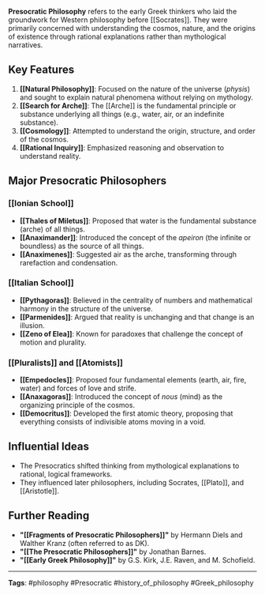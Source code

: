 **Presocratic Philosophy** refers to the early Greek thinkers who laid the groundwork for Western philosophy before [[Socrates]]. They were primarily concerned with understanding the cosmos, nature, and the origins of existence through rational explanations rather than mythological narratives.

## Key Features
1. **[[Natural Philosophy]]**: Focused on the nature of the universe (*physis*) and sought to explain natural phenomena without relying on mythology.
2. **[[Search for Arche]]**: The [[Arche]] is the fundamental principle or substance underlying all things (e.g., water, air, or an indefinite substance).
3. **[[Cosmology]]**: Attempted to understand the origin, structure, and order of the cosmos.
4. **[[Rational Inquiry]]**: Emphasized reasoning and observation to understand reality.

## Major Presocratic Philosophers
### [[Ionian School]]
- **[[Thales of Miletus]]**: Proposed that water is the fundamental substance (arche) of all things.
- **[[Anaximander]]**: Introduced the concept of the *apeiron* (the infinite or boundless) as the source of all things.
- **[[Anaximenes]]**: Suggested air as the arche, transforming through rarefaction and condensation.

### [[Italian School]]
- **[[Pythagoras]]**: Believed in the centrality of numbers and mathematical harmony in the structure of the universe.
- **[[Parmenides]]**: Argued that reality is unchanging and that change is an illusion.
- **[[Zeno of Elea]]**: Known for paradoxes that challenge the concept of motion and plurality.

### [[Pluralists]] and [[Atomists]]
- **[[Empedocles]]**: Proposed four fundamental elements (earth, air, fire, water) and forces of love and strife.
- **[[Anaxagoras]]**: Introduced the concept of *nous* (mind) as the organizing principle of the cosmos.
- **[[Democritus]]**: Developed the first atomic theory, proposing that everything consists of indivisible atoms moving in a void.

## Influential Ideas
- The Presocratics shifted thinking from mythological explanations to rational, logical frameworks.
- They influenced later philosophers, including Socrates, [[Plato]], and [[Aristotle]].

## Further Reading
- **"[[Fragments of Presocratic Philosophers]]"** by Hermann Diels and Walther Kranz (often referred to as DK).
- **"[[The Presocratic Philosophers]]"** by Jonathan Barnes.
- **"[[Early Greek Philosophy]]"** by G.S. Kirk, J.E. Raven, and M. Schofield.

---

**Tags**: #philosophy #Presocratic #history_of_philosophy #Greek_philosophy